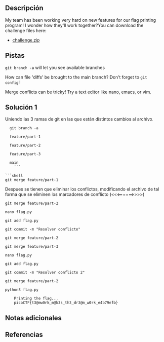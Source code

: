 ## Descripción
My team has been working very hard on new features for our flag printing program! I wonder how they'll work together?You can download the challenge files here:

- [challenge.zip](https://artifacts.picoctf.net/c_titan/69/challenge.zip)
## Pistas
`git branch -a` will let you see available branches

How can file 'diffs' be brought to the main branch? Don't forget to `git config`!

Merge conflicts can be tricky! Try a text editor like nano, emacs, or vim.

## Solución 1
Uniendo las 3 ramas de git en las que están distintos cambios al archivo.
```shell
  git branch -a
  
  feature/part-1

  feature/part-2

  feature/part-3
  
  main
    ```

```shell
git merge feature/part-1
```

Despues se tienen que eliminar los conflictos, modificando el archivo de tal forma que se eliminen los marcadores de conflicto (<<<======>>>>)
```shell
git merge feature/part-2

nano flag.py

git add flag.py

git commit -m "Resolver conflicto"

git merge feature/part-2
```
```shell
git merge feature/part-3

nano flag.py

git add flag.py

git commit -m "Resolver conflicto 2"

git merge feature/part-2

python3 flag.py
	
	Printing the flag...
	picoCTF{t3@mw0rk_m@k3s_th3_dr3@m_w0rk_e4b79efb}
```


## Notas adicionales

## Referencias
